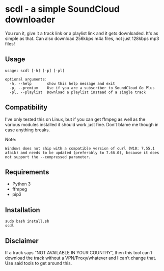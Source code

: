# scdl - a simple SoundCloud downloader
You run it, give it a track link or a playlist link and it gets downloaded. It's as simple as that.
Can also download 256kbps m4a files, not just 128kbps mp3 files!
## Usage
```
usage: scdl [-h] [-p] [-pl]

optional arguments:
  -h, --help       show this help message and exit
  -p, --premium    Use if you are a subscriber to SoundCloud Go Plus
  -pl, --playlist  Download a playlist instead of a single track
```

## Compatibility
I've only tested this on Linux, but if you can get ffmpeg as well as the various modules installed it should work just fine. Don't blame me though in case anything breaks.

Note:
```
Windows does not ship with a compatible version of curl (W10: 7.55.1 afaik) and needs to be updated (preferably to 7.66.0), because it does not support the --compressed parameter.
```
## Requirements

* Python 3
* ffmpeg
* pip3

## Installation
```
sudo bash install.sh
scdl
```

## Disclaimer
If a track says “NOT AVAILABLE IN YOUR COUNTRY”, then this tool can’t download the track without a VPN/Proxy/whatever and I can’t change that. Use said tools to get around this.
